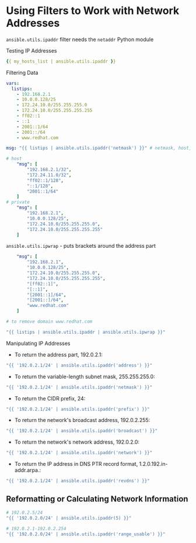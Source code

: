 # Using Filters to Work with Network Addresses

`ansible.utils.ipaddr` filter needs the `netaddr` Python module

Testing IP Addresses

```yaml
{{ my_hosts_list | ansible.utils.ipaddr }}
```

Filtering Data

```yaml
vars:
  listips:
    - 192.168.2.1
    - 10.0.0.128/25
    - 172.24.10.0/255.255.255.0
    - 172.24.10.0/255.255.255.255
    - ff02::1
    - ::1
    - 2001::1/64
    - 2001::/64
    - www.redhat.com

msg: "{{ listips | ansible.utils.ipaddr('netmask') }}" # netmask, host, net, private

# host
    "msg": [
        "192.168.2.1/32",
        "172.24.11.0/32",
        "ff02::1/128",
        "::1/128",
        "2001::1/64"
    ]
# private
    "msg": [
        "192.168.2.1",
        "10.0.0.128/25",
        "172.24.10.0/255.255.255.0",
        "172.24.10.0/255.255.255.255"
    ] 
```

`ansible.utils.ipwrap` - puts brackets around the address part

```yaml
    "msg": [
        "192.168.2.1",
        "10.0.0.128/25",
        "172.24.10.0/255.255.255.0",
        "172.24.10.0/255.255.255.255",
        "[ff02::1]",
        "[::1]",
        "[2001::1]/64",
        "[2001::]/64",
        "www.redhat.com"
    ]

# to remove domain www.redhat.com

"{{ listips | ansible.utils.ipaddr | ansible.utils.ipwrap }}"
```

Manipulating IP Addresses

* To return the address part, 192.0.2.1:
```yaml
"{{ '192.0.2.1/24' | ansible.utils.ipaddr('address') }}"
```

* To return the variable-length subnet mask, 255.255.255.0:
```yaml
"{{ '192.0.2.1/24' | ansible.utils.ipaddr('netmask') }}"
```

* To return the CIDR prefix, 24:
```yaml
"{{ '192.0.2.1/24' | ansible.utils.ipaddr('prefix') }}"
```

* To return the network's broadcast address, 192.0.2.255:
```yaml
"{{ '192.0.2.1/24' | ansible.utils.ipaddr('broadcast') }}"
```

* To return the network's network address, 192.0.2.0:
```yaml
"{{ '192.0.2.1/24' | ansible.utils.ipaddr('network') }}"
```

* To return the IP address in DNS PTR record format, 1.2.0.192.in-addr.arpa.:
```yaml
"{{ '192.0.2.1/24' | ansible.utils.ipaddr('revdns') }}"
```

## Reformatting or Calculating Network Information

```yaml
# 192.0.2.5/24
"{{ '192.0.2.0/24' | ansible.utils.ipaddr(5) }}"
```

```yaml
# 192.0.2.1-192.0.2.254
"{{ '192.0.2.0/24' | ansible.utils.ipaddr('range_usable') }}"
```
